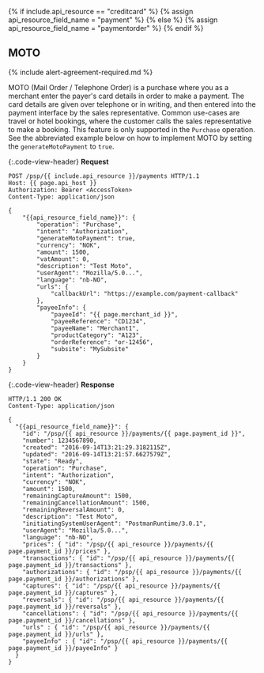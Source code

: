 {% if include.api_resource == "creditcard" %}
    {% assign api_resource_field_name = "payment" %}
{% else %}
    {% assign api_resource_field_name = "paymentorder" %}
{% endif %}

## MOTO

{% include alert-agreement-required.md %}

MOTO (Mail Order / Telephone Order) is a purchase where you as a merchant enter 
the payer's card details in order to make a payment. The card details are given
over telephone or in writing, and then entered into the payment interface by the
sales representative. Common use-cases are travel or hotel bookings, where the 
customer calls the sales representative to make a booking. This feature is only 
supported in the `Purchase` operation. See the abbreviated example below on how to
implement MOTO by setting the `generateMotoPayment` to `true`.
 

{:.code-view-header}
**Request**

```http
POST /psp/{{ include.api_resource }}/payments HTTP/1.1
Host: {{ page.api_host }}
Authorization: Bearer <AccessToken>
Content-Type: application/json

{
    "{{api_resource_field_name}}": {
        "operation": "Purchase",
        "intent": "Authorization",
        "generateMotoPayment": true,
        "currency": "NOK",
        "amount": 1500,
        "vatAmount": 0,
        "description": "Test Moto",
        "userAgent": "Mozilla/5.0...",
        "language": "nb-NO",
        "urls": {
            "callbackUrl": "https://example.com/payment-callback"
        },
        "payeeInfo": {
            "payeeId": "{{ page.merchant_id }}",
            "payeeReference": "CD1234",
            "payeeName": "Merchant1",
            "productCategory": "A123",
            "orderReference": "or-12456",
            "subsite": "MySubsite"
        }
    }
}
```

{:.code-view-header}
**Response**

```http
HTTP/1.1 200 OK
Content-Type: application/json

{
  "{{api_resource_field_name}}": {
    "id": "/psp/{{ api_resource }}/payments/{{ page.payment_id }}",
    "number": 1234567890,
    "created": "2016-09-14T13:21:29.3182115Z",
    "updated": "2016-09-14T13:21:57.6627579Z",
    "state": "Ready",
    "operation": "Purchase",
    "intent": "Authorization",
    "currency": "NOK",
    "amount": 1500,
    "remainingCaptureAmount": 1500,
    "remainingCancellationAmount": 1500,
    "remainingReversalAmount": 0,
    "description": "Test Moto",
    "initiatingSystemUserAgent": "PostmanRuntime/3.0.1",
    "userAgent": "Mozilla/5.0...",
    "language": "nb-NO",
    "prices": { "id": "/psp/{{ api_resource }}/payments/{{ page.payment_id }}/prices" },
    "transactions": { "id": "/psp/{{ api_resource }}/payments/{{ page.payment_id }}/transactions" },
    "authorizations": { "id": "/psp/{{ api_resource }}/payments/{{ page.payment_id }}/authorizations" },
    "captures": { "id": "/psp/{{ api_resource }}/payments/{{ page.payment_id }}/captures" },
    "reversals": { "id": "/psp/{{ api_resource }}/payments/{{ page.payment_id }}/reversals" },
    "cancellations": { "id": "/psp/{{ api_resource }}/payments/{{ page.payment_id }}/cancellations" },
    "urls" : { "id": "/psp/{{ api_resource }}/payments/{{ page.payment_id }}/urls" },
    "payeeInfo" : { "id": "/psp/{{ api_resource }}/payments/{{ page.payment_id }}/payeeInfo" }
  }
}
```
